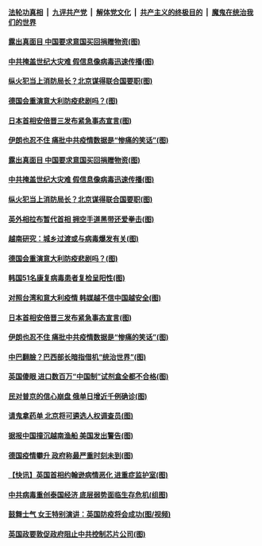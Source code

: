 

####  [法轮功真相](../../../../basic/blob/master/README.md?t=04081101) &nbsp;|&nbsp; [九评共产党](../../../../9ping.md/blob/master/README.md?t=04081101) &nbsp;|&nbsp; [解体党文化](../../../../jtdwh.md/blob/master/README.md?t=04081101)  &nbsp;|&nbsp; [共产主义的终极目的](../../../../gczydzjmd.md/blob/master/README.md?t=04081101) &nbsp;|&nbsp; [魔鬼在统治我们的世界](../../../../mgztzwmdsj.md/blob/master/README.md?t=04081101) 

#### [露出真面目 中国要求意国买回捐赠物资(图)](../pages/p9/928940.md?t=04081101) 

#### [中共掩盖世纪大灾难 假信息像病毒迅速传播(图)](../pages/p9/928953.md?t=04081101) 

#### [纵火犯当上消防局长？北京谋得联合国要职(图)](../pages/p9/929004.md?t=04081101) 

#### [德国会重演意大利防疫悲剧吗？(图)](../pages/p9/928998.md?t=04081101) 

#### [日本首相安倍晋三发布紧急事态宣言(图)](../pages/p9/928935.md?t=04081101) 

#### [伊朗也忍不住 痛批中共疫情数据是“惨痛的笑话”(图)](../pages/p9/928917.md?t=04081101) 

#### [露出真面目 中国要求意国买回捐赠物资(图)](../pages/p9/928940.md?t=04081101) 

#### [中共掩盖世纪大灾难 假信息像病毒迅速传播(图)](../pages/p9/928953.md?t=04081101) 

#### [纵火犯当上消防局长？北京谋得联合国要职(图)](../pages/p9/929004.md?t=04081101) 

#### [英外相拉布暂代首相 拥空手道黑带还爱拳击(图)](../pages/p9/929006.md?t=04081101) 

#### [越南研究：城乡过渡或与病毒爆发有关(图)](../pages/p9/929005.md?t=04081101) 

#### [德国会重演意大利防疫悲剧吗？(图)](../pages/p9/928998.md?t=04081101) 

#### [韩国51名康复病毒患者复检呈阳性(图)](../pages/p9/928995.md?t=04081101) 

#### [对照台湾和意大利疫情 韩媒越不信中国越安全(图)](../pages/p9/928948.md?t=04081101) 

#### [日本首相安倍晋三发布紧急事态宣言(图)](../pages/p9/928935.md?t=04081101) 

#### [伊朗也忍不住 痛批中共疫情数据是“惨痛的笑话”(图)](../pages/p9/928917.md?t=04081101) 

#### [中巴翻臉？巴西部长暗指借机“统治世界”(图)](../pages/p9/928918.md?t=04081101) 

#### [英国傻眼 进口数百万“中国制”试剂盒全都不合格(图)](../pages/p9/928786.md?t=04081101) 

#### [民对普京的信心崩盘 俄单日增近千例确诊(图)](../pages/p9/928845.md?t=04081101) 

#### [请鬼拿药单 北京将可遴选人权调查员(图)](../pages/p9/928825.md?t=04081101) 

#### [据报中国撞沉越南渔船 美国发出警告(图)](../pages/p9/928878.md?t=04081101) 

#### [德国疫情攀升 政府称最严重时刻未到(图)](../pages/p9/928866.md?t=04081101) 

#### [【快讯】英国首相约翰逊病情恶化 进重症监护室(图)](../pages/p9/928863.md?t=04081101) 

#### [中共病毒重创泰国经济 底层弱势面临生存危机(组图)](../pages/p9/928816.md?t=04081101) 

#### [鼓舞士气 女王特别演讲：英国防疫将会成功(图/视频)](../pages/p9/928849.md?t=04081101) 

#### [英国政要敦促政府阻止中共控制芯片公司(图)](../pages/p9/928832.md?t=04081101) 

